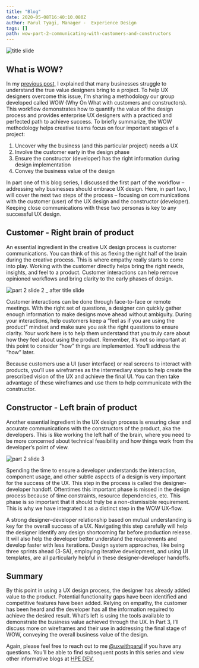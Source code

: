 ```yaml
---
title: "Blog"
date: 2020-05-08T16:40:10.080Z
author: Parul Tyagi, Manager -  Experience Design 
tags: []
path: wow-part-2-communicating-with-customers-and-constructors
---
```

![title slide](https://hpe-developer-portal.s3.amazonaws.com/uploads/media/2020/3/title-slide-1588956219016.jpg)

## What is WOW?

In my [previous post,](https://developer.hpe.com/blog/wow-a-practiced-and-perfected-design-process-part-1-uncovering-the-merit) I explained that many businesses struggle to understand the true value designers bring to a project. To help UX designers overcome this issue, I’m sharing a methodology our group developed called WOW (Why On What with customers and constructors). This workflow demonstrates how to quantify the value of the design process and provides enterprise UX designers with a practiced and perfected path to achieve success. 
To briefly summarize, the WOW methodology helps creative teams focus on four important stages of a project:

1. Uncover why the business (and this particular project) needs a UX
2. Involve the customer early in the design phase
3. Ensure the constructor (developer) has the right information during design implementation
4. Convey the business value of the design

In part one of this blog series, I discussed the first part of the workflow – addressing why businesses should embrace UX design. Here, in part two, I will cover the next two steps of the process – focusing on communications with the customer (user) of the UX design and the constructor (developer). Keeping close communications with these two personas is key to any successful UX design.

## Customer - Right brain of product

An essential ingredient in the creative UX design process is customer communications. You can think of this as flexing the right half of the brain during the creative process. This is where empathy really starts to come into play. Working with the customer directly helps bring the right needs, insights, and feel to a product. Customer interactions can help remove opinioned workflows and bring clarity to the early phases of design. 


![part 2 slide 2 _ after title slide](https://hpe-developer-portal.s3.amazonaws.com/uploads/media/2020/3/part-2-slide-2-_-after-title-slide-1588956251003.jpg)

Customer interactions can be done through face-to-face or remote meetings. With the right set of questions, a designer can quickly gather enough information to make designs move ahead without ambiguity. During your interactions, help customers keep a “feel as if you are using the product” mindset and make sure you ask the right questions to ensure clarity. Your work here is to help them understand that you truly care about how they feel about using the product. Remember, it’s not so important at this point to consider “how” things are implemented. You’ll address the “how” later.

Because customers use a UI (user interface) or real screens to interact with products, you’ll use wireframes as the intermediary steps to help create the prescribed vision of the UX and achieve the final UI. You can then take advantage of these wireframes and use them to help communicate with the constructor.

## Constructor - Left brain of product

Another essential ingredient in the UX design process is ensuring clear and accurate communications with the constructors of the product, aka the developers. This is like working the left half of the brain, where you need to be more concerned about technical feasibility and how things work from the developer’s point of view. 


![part 2 slide 3](https://hpe-developer-portal.s3.amazonaws.com/uploads/media/2020/3/part-2-slide-3-1588956289625.jpg)

Spending the time to ensure a developer understands the interaction, component usage, and other subtle aspects of a design is very important for the success of the UX. This step in the process is called the designer-developer handoff. Oftentimes this important phase is missed in the design process because of time constraints, resource dependencies, etc. This phase is so important that it should truly be a non-dismissible requirement. This is why we have integrated it as a distinct step in the WOW UX-flow. 

A strong designer–developer relationship based on mutual understanding is key for the overall success of a UX. Navigating this step carefully will help the designer identify any design shortcoming far before production release. It will also help the developer better understand the requirements and develop faster with less iterations. Design system approaches, like being three sprints ahead (3-SA), employing iterative development, and using UI templates, are all particularly helpful in these designer-developer handoffs.

## Summary

By this point in using a UX design process, the designer has already added value to the product. Potential functionality gaps have been identified and competitive features have been added. Relying on empathy, the customer has been heard and the developer has all the information required to achieve the desired result. What’s left is using the tools available to demonstrate the business value achieved through the UX. In Part 3, I’ll discuss more on wireframes and their use in addressing the final stage of WOW, conveying the overall business value of the design.

Again, please feel free to reach out to me [@uxwithparul](https://twitter.com/uxwithparul) if you have any questions. You’ll be able to find subsequent posts in this series and view other informative blogs at [HPE DEV.](https://developer.hpe.com/blog)

